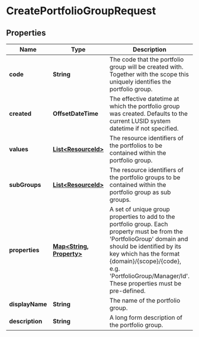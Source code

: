 

# CreatePortfolioGroupRequest


## Properties

| Name | Type | Description | Notes |
|------------ | ------------- | ------------- | -------------|
|**code** | **String** | The code that the portfolio group will be created with. Together with the scope this uniquely identifies the portfolio group. |  |
|**created** | **OffsetDateTime** | The effective datetime at which the portfolio group was created. Defaults to the current LUSID system datetime if not specified. |  [optional] |
|**values** | [**List&lt;ResourceId&gt;**](ResourceId.md) | The resource identifiers of the portfolios to be contained within the portfolio group. |  [optional] |
|**subGroups** | [**List&lt;ResourceId&gt;**](ResourceId.md) | The resource identifiers of the portfolio groups to be contained within the portfolio group as sub groups. |  [optional] |
|**properties** | [**Map&lt;String, Property&gt;**](Property.md) | A set of unique group properties to add to the portfolio group. Each property must be from the &#39;PortfolioGroup&#39; domain and should be identified by its key which has the format {domain}/{scope}/{code}, e.g. &#39;PortfolioGroup/Manager/Id&#39;. These properties must be pre-defined. |  [optional] |
|**displayName** | **String** | The name of the portfolio group. |  |
|**description** | **String** | A long form description of the portfolio group. |  [optional] |




